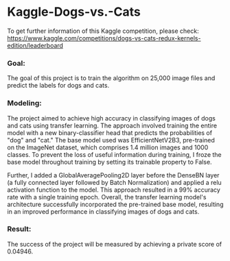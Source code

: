 # Kaggle-Dogs-vs.-Cats
To get further information of this Kaggle competition, please check: https://www.kaggle.com/competitions/dogs-vs-cats-redux-kernels-edition/leaderboard

### Goal:
The goal of this project is to train the algorithm on 25,000 image files and predict the labels for dogs and cats.

### Modeling:
The project aimed to achieve high accuracy in classifying images of dogs and cats using transfer learning. The approach involved training the entire model with a new binary-classifier head that predicts the probabilities of "dog" and "cat." The base model used was EfficientNetV2B3, pre-trained on the ImageNet dataset, which comprises 1.4 million images and 1000 classes. To prevent the loss of useful information during training, I froze the base model throughout training by setting its trainable property to False.

Further, I added a GlobalAveragePooling2D layer before the DenseBN layer (a fully connected layer followed by Batch Normalization) and applied a relu activation function to the model. This approach resulted in a 99% accuracy rate with a single training epoch. Overall, the transfer learning model's architecture successfully incorporated the pre-trained base model, resulting in an improved performance in classifying images of dogs and cats.

### Result:
The success of the project will be measured by achieving a private score of 0.04946.
